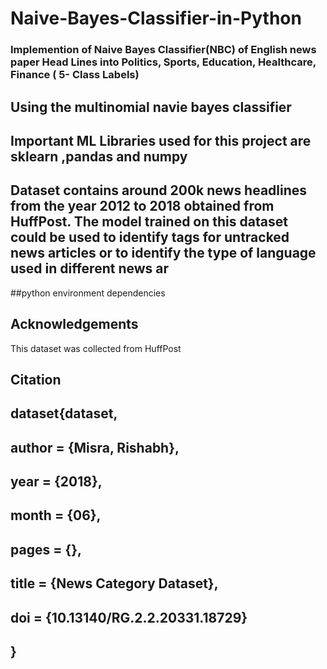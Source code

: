 # Naive-Bayes-Classifier-in-Python

### Implemention of Naive Bayes Classifier(NBC) of English news paper Head Lines into Politics, Sports, Education, Healthcare, Finance ( 5- Class Labels)
## Using the multinomial navie bayes classifier 
## Important ML Libraries used for this project are sklearn ,pandas and numpy 

## Dataset contains around 200k news headlines from the year 2012 to 2018 obtained from HuffPost. The model trained on this dataset could be used to identify tags for untracked news articles or to identify the type of language used in different news ar


##python environment dependencies






## Acknowledgements
This dataset was collected from HuffPost
## Citation
## dataset{dataset,
##  author = {Misra, Rishabh},
##  year = {2018},
##  month = {06},
##  pages = {},
##  title = {News Category Dataset},
##  doi = {10.13140/RG.2.2.20331.18729}
## }


